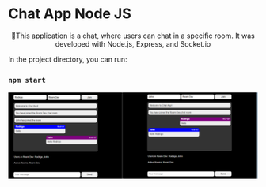 # Chat App Node JS

<p align="center">🚀This application is a chat, where users can chat in a specific room. It was developed with Node.js, Express, and Socket.io </p>

In the project directory, you can run:

### `npm start`
![Alt text](image.png)

